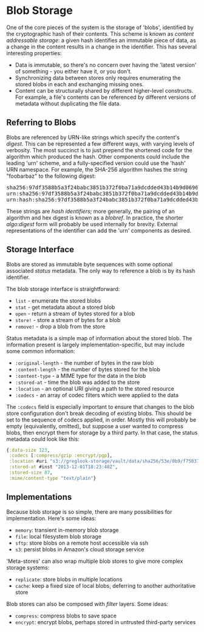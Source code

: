 # Blob Storage

One of the core pieces of the system is the storage of 'blobs', identified by
the cryptographic hash of their contents. This scheme is known as _content
addressable storage_: a given hash identifies an immutable piece of data, as a
change in the content results in a change in the identifier. This has several
interesting properties:
- Data is immutable, so there's no concern over having the 'latest version' of
  something - you either have it, or you don't.
- Synchronizing data between stores only requires enumerating the stored blobs
  in each and exchanging missing ones.
- Content can be structurally shared by different higher-level constructs. For
  example, a file's contents can be referenced by different versions of
  metadata without duplicating the file data.

## Referring to Blobs

Blobs are referenced by URN-like strings which specify the content's _digest_.
This can be represented a few different ways, with varying levels of verbosity.
The most succinct is to just prepend the shortened code for the algorithm which
produced the hash. Other components could include the leading 'urn' scheme, and
a fully-specified version could use the 'hash' URN namespace. For example, the
SHA-256 algorithm hashes the string "foobarbaz" to the following digest:

<pre>
sha256:97df3588b5a3f24babc3851b372f0ba71a9dcdded43b14b9d06961bfc1707d9d
urn:sha256:97df3588b5a3f24babc3851b372f0ba71a9dcdded43b14b9d06961bfc1707d9d
urn:hash:sha256:97df3588b5a3f24babc3851b372f0ba71a9dcdded43b14b9d06961bfc1707d9d
</pre>

These strings are _hash identifiers_; more generally, the pairing of an algorithm
and hex digest is known as a _blobref_. In practice, the shorter _algo:digest_
form will probably be used internally for brevity. External representations of
the identifier can add the 'urn' components as desired.

## Storage Interface

Blobs are stored as immutable byte sequences with some optional associated
_status_ metadata. The only way to reference a blob is by its hash identifier.

The blob storage interface is straightforward:
- `list` - enumerate the stored blobs
- `stat` - get metadata about a stored blob
- `open` - return a stream of bytes stored for a blob
- `store!` - store a stream of bytes for a blob
- `remove!` - drop a blob from the store

Status metadata is a simple map of information about the stored blob. The
information present is largely implementation-specific, but may include some
common information:
- `:original-length` - the number of bytes in the raw blob
- `:content-length` - the number of bytes stored for the blob
- `:content-type` - a MIME type for the data in the blob
- `:stored-at` - time the blob was added to the store
- `:location` - an optional URI giving a path to the stored resource
- `:codecs` - an array of codec filters which were applied to the data

The `:codecs` field is especially important to ensure that changes to the blob
store configuration don't break decoding of existing blobs. This should be set
to the sequence of codecs applied, in order. Mostly this will probably be empty
(equivalently, omitted), but suppose a user wanted to compress blobs, then
encrypt them for storage by a third party. In that case, the status metadata
could look like this:

```clojure
{:data-size 123,
 :codecs [:compress/gzip :encrypt/pgp],
 :location #uri "s3://greglook-storage/vault/data/sha256/53e/0b9/f7503729f698174615666322f00f916cceb4518e8e1c6f373e53b56180",
 :stored-at #inst "2013-12-01T18:23:48Z",
 :stored-size 87,
 :mime/content-type "text/plain"}
```

## Implementations

Because blob storage is so simple, there are many possibilities for
implementation. Here's some ideas:
- `memory`: transient in-memory blob storage
- `file`: local filesystem blob storage
- `sftp`: store blobs on a remote host accessible via ssh
- `s3`: persist blobs in Amazon's cloud storage service

'Meta-stores' can also wrap multiple blob stores to give more complex storage
systems:
- `replicate`: store blobs in multiple locations
- `cache`: keep a fixed size of local blobs, deferring to another authoritative store

Blob stores can also be composed with _filter_ layers. Some ideas:
- `compress`: compress blobs to save space
- `encrypt`: encrypt blobs, perhaps stored in untrusted third-party services

